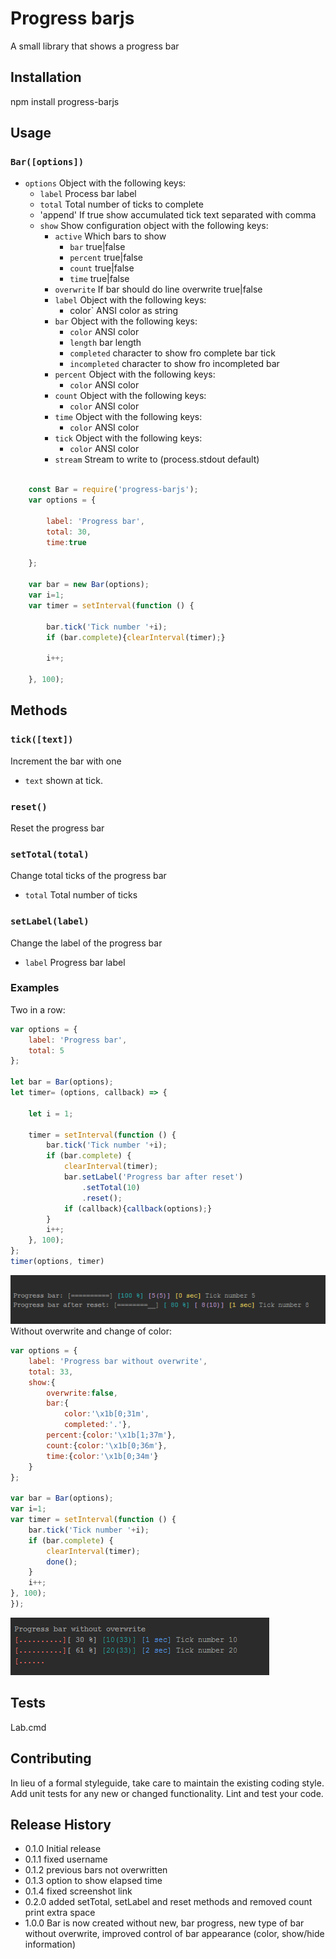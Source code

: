 Progress barjs
==============

A small library that shows a progress bar 

## Installation

  npm install progress-barjs

## Usage

### `Bar([options])`

- `options` Object with the following keys:
    - `label` Process bar label
    - `total` Total number of ticks to complete
    - 'append' If true show accumulated tick text separated with comma
    - `show` Show configuration object with the following keys:
       - `active` Which bars to show
           - `bar` true|false
           - `percent` true|false
           - `count` true|false
           - `time` true|false
       - `overwrite` If bar should do line overwrite true|false
       - `label` Object with the following keys:
           - color` ANSI color as string
       - `bar` Object with the following keys:
           - `color` ANSI color
           - `length` bar length
           - `completed` character to show fro complete bar tick
           - `incompleted` character to show fro incompleted bar
       - `percent` Object with the following keys:
           - `color` ANSI color
       - `count` Object with the following keys:
           - `color` ANSI color
       - `time` Object with the following keys:
           - `color` ANSI color
       - `tick` Object with the following keys:
           - `color` ANSI color
       - `stream` Stream to write to (process.stdout default)

```js

    const Bar = require('progress-barjs');
    var options = {

        label: 'Progress bar',
        total: 30,
        time:true

    };

    var bar = new Bar(options);
    var i=1;
    var timer = setInterval(function () {
  
        bar.tick('Tick number '+i);
        if (bar.complete){clearInterval(timer);}

        i++;

    }, 100);

```

## Methods
### `tick([text])`
Increment the bar with one
- `text` shown at tick.

### `reset()`
Reset the progress bar

### `setTotal(total)`
Change total ticks of the progress bar
- `total` Total number of ticks

### `setLabel(label)`
Change the label of the progress bar
- `label` Progress bar label

### Examples
Two in a row:
```js
var options = {
    label: 'Progress bar',
    total: 5
};

let bar = Bar(options);
let timer= (options, callback) => {

    let i = 1;

    timer = setInterval(function () {
        bar.tick('Tick number '+i);
        if (bar.complete) {
            clearInterval(timer);
            bar.setLabel('Progress bar after reset')
                .setTotal(10)
                .reset();
            if (callback){callback(options);}
        }
        i++;
    }, 100);
};
timer(options, timer)
```
![](https://raw.githubusercontent.com/mickelindahl/progress-barjs/master/example1.PNG)
Without overwrite and change of color:
```js
var options = {
    label: 'Progress bar without overwrite',
    total: 33,
    show:{
        overwrite:false,
        bar:{
            color:'\x1b[0;31m',
            completed:'.'},
        percent:{color:'\x1b[1;37m'},
        count:{color:'\x1b[0;36m'},
        time:{color:'\x1b[0;34m'}
    }
};

var bar = Bar(options);
var i=1;
var timer = setInterval(function () {
    bar.tick('Tick number '+i);
    if (bar.complete) {
        clearInterval(timer);
        done();
    }
    i++;
}, 100);
});
```
![](https://raw.githubusercontent.com/mickelindahl/progress-barjs/master/example2.PNG)
## Tests

  Lab.cmd

## Contributing

In lieu of a formal styleguide, take care to maintain the existing coding style.
Add unit tests for any new or changed functionality. Lint and test your code.

## Release History

* 0.1.0 Initial release
* 0.1.1 fixed username
* 0.1.2 previous bars not overwritten
* 0.1.3 option to show elapsed time
* 0.1.4 fixed screenshot link
* 0.2.0 added setTotal, setLabel and reset methods and removed count print extra space
* 1.0.0 Bar is now created without new, bar progress, new type of bar without overwrite, improved control of bar appearance (color, show/hide information)  
